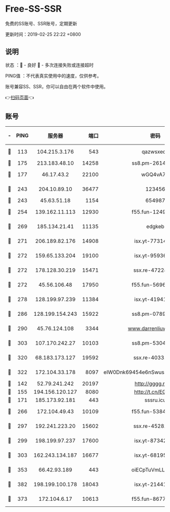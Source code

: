 # Free-SS-SSR

免费的SS账号、SSR账号，定期更新

更新时间：2019-02-25 22:22 +0800

## 说明

状态     ：🙂 - 良好 🙁 - 多次连接失败或连接超时

PING值   ：不代表真实使用中的速度，仅供参考。

账号兼容SS、SSR，你可以自由在两个软件中使用。

👉[扫码页面](https://liesauer.github.io/free-ss-ssr.github.io/)👈

## 账号

|-|PING|服务器|端口|密码|加密方式|区域|
|:----:|:----:|:-----:|-----:|:----:|:----:|:----:|
|🙂|113|104.215.3.176|543|qazwsxedc|aes-256-gcm|JP|
|🙂|175|213.183.48.10|14258|ss8.pm-26148872|rc4-md5|RU|
|🙂|177|46.17.43.2|22100|wGQ4vA7D|aes-256-gcm|RU|
|🙂|243|204.10.89.10|36477|123456|aes-256-cfb|US|
|🙂|243|45.63.51.18|1154|654987|chacha20|US|
|🙂|254|139.162.11.113|12930|f55.fun-12490271|aes-256-cfb|SG|
|🙂|269|185.134.21.41|11135|edgkeb|aes-256-cfb|GB|
|🙂|271|206.189.82.176|14908|isx.yt-77314449|aes-256-cfb|SG|
|🙂|272|159.65.133.204|19100|isx.yt-95936060|aes-256-cfb|SG|
|🙂|272|178.128.30.219|15471|ssx.re-47228758|aes-256-cfb|SG|
|🙂|272|45.56.106.48|17950|f55.fun-56968028|aes-256-cfb|US|
|🙂|278|128.199.97.239|11384|isx.yt-41941480|aes-256-cfb|SG|
|🙂|286|128.199.154.243|15922|ss8.pm-07891241|aes-256-cfb|SG|
|🙂|290|45.76.124.108|3344|www.darrenliuwei.com|aes-256-cfb|AU|
|🙂|303|107.170.242.27|10103|ss8.pm-53046125|aes-256-cfb|US|
|🙂|320|68.183.173.127|19592|ssx.re-40331620|aes-256-cfb|US|
|🙂|322|172.104.33.178|8097|eIW0Dnk69454e6nSwuspv9DmS201tQ0D|aes-256-cfb|SG|
|🙂|142|52.79.241.242|20197|http://gggg.rocks|chacha20|KR|
|🙂|155|194.156.120.127|8080|http://t.cn/EGJIyrl|rc4-md5|RU|
|🙂|171|185.173.92.181|443|sssru.icu|rc4-md5|RU|
|🙂|266|172.104.49.43|10109|f55.fun-53847756|aes-256-cfb|SG|
|🙂|297|192.241.223.20|15602|ssx.re-45282042|aes-256-cfb|US|
|🙂|299|198.199.97.237|17600|isx.yt-87342097|aes-256-cfb|US|
|🙂|303|162.243.134.187|16677|isx.yt-68195372|aes-256-cfb|US|
|🙂|353|66.42.93.189|443|oiECpTuVmLLxk4Ts|aes-256-cfb|US|
|🙂|382|198.199.100.178|18043|isx.yt-21441189|aes-256-cfb|US|
|🙁|373|172.104.6.17|10613|f55.fun-86773289|aes-256-cfb|US|
